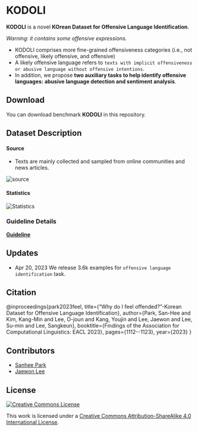 # KODOLI

**KODOLI** is a novel **KOrean Dataset for Offensive Language Identification**.

_Warning: it contains some offensive expressions._

- KODOLI comprises more fine-grained offensiveness categories (i.e., not offensive, likely offensive, and offensive) 
- A likely offensive language refers to ``texts with implicit offensiveness or abusive language without offensive intentions``. 
- In addition, we propose **two auxiliary tasks to help identify offensive languages: abusive language detection and sentiment analysis**.

## Download

You can download benchmark **KODOLI** in this repository.

## Dataset Description

#### Source
- Texts are mainly collected and sampled from online communities and news articles.
 
![source](https://user-images.githubusercontent.com/92618068/215315708-b27b1cbc-c525-4d84-a44a-72fb3de4c436.png)

#### Statistics
![Statistics](https://user-images.githubusercontent.com/92618068/215315769-a47a6c52-8fe5-4250-b3ff-86b879e2e768.png)

### Guideline Details 

[**Guideline**](https://docs.google.com/document/d/1s_evnpEgr_xJV7y3yjwqiUa_p0zSxFQBKV4xB2HDw9E/edit?usp=sharing)

## Updates

- Apr 20, 2023 We release 3.6k examples for `offensive language identification` task.

## Citation

@inproceedings{park2023feel,
  title={“Why do I feel offended?”-Korean Dataset for Offensive Language Identification},
  author={Park, San-Hee and Kim, Kang-Min and Lee, O-joun and Kang, Youjin and Lee, Jaewon and Lee, Su-min and Lee, Sangkeun},
  booktitle={Findings of the Association for Computational Linguistics: EACL 2023},
  pages={1112--1123},
  year={2023}
}

## Contributors

- [Sanhee Park](https://github.com/kosohae) 
- [Jaewon Lee](https://github.com/jsh-fw)

## License

<a rel="license" href="http://creativecommons.org/licenses/by-sa/4.0/"><img alt="Creative Commons License" style="border-width:0" src="https://i.creativecommons.org/l/by-sa/4.0/88x31.png" /></a><br />

This work is licensed under a [Creative Commons Attribution-ShareAlike 4.0 International License](http://creativecommons.org/licenses/by-sa/4.0/).